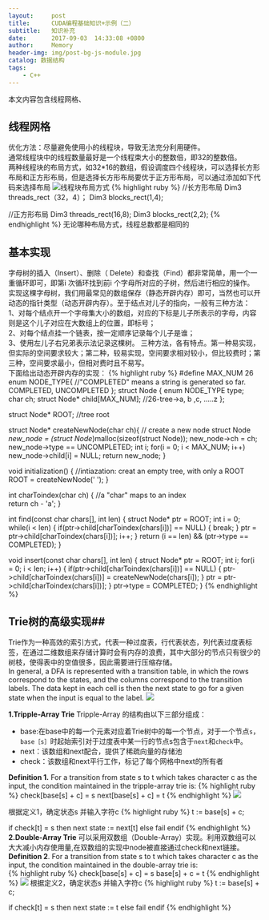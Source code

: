 ```yaml
---
layout:     post
title:      CUDA编程基础知识+示例（二）
subtitle:   知识补充
date:       2017-09-03  14:33:08 +0800
author:     Memory
header-img: img/post-bg-js-module.jpg
catalog: 数据结构
tags:
    - C++
---
```


本文内容包含线程网格、
## 线程网格 ##
优化方法：尽量避免使用小的线程块，导致无法充分利用硬件。   
通常线程块中的线程数量最好是一个线程束大小的整数倍，即32的整数倍。     
两种线程块的布局方式，如32*16的数组，假设调度四个线程块，可以选择长方形布局和正方形布局，但是选择长方形布局要优于正方形布局，可以通过添加如下代码来选择布局
![线程块布局方式](/Users/mac/Desktop/picture1.png)
{% highlight ruby %}
//长方形布局
Dim3 threads_rect（32，4）；
Dim3 blocks_rect(1,4);

//正方形布局
Dim3 threads_rect(16,8);
Dim3 blocks_rect(2,2);
{% endhighlight %}
无论哪种布局方式，线程总数都是相同的   


## 基本实现 ##
字母树的插入（Insert）、删除（ Delete）和查找（Find）都非常简单，用一个一重循环即可，即第i 次循环找到前i 个字母所对应的子树，然后进行相应的操作。实现这棵字母树，我们用最常见的数组保存（静态开辟内存）即可，当然也可以开动态的指针类型（动态开辟内存）。至于结点对儿子的指向，一般有三种方法：   
1、对每个结点开一个字母集大小的数组，对应的下标是儿子所表示的字母，内容则是这个儿子对应在大数组上的位置，即标号；    
2、对每个结点挂一个链表，按一定顺序记录每个儿子是谁；   
3、使用左儿子右兄弟表示法记录这棵树。
三种方法，各有特点。第一种易实现，但实际的空间要求较大；第二种，较易实现，空间要求相对较小，但比较费时；第三种，空间要求最小，但相对费时且不易写。   
下面给出动态开辟内存的实现：
{% highlight ruby %}
#define MAX_NUM 26
enum NODE_TYPE{ //"COMPLETED" means a string is generated so far.
  COMPLETED,
  UNCOMPLETED
};
struct Node {
  enum NODE_TYPE type;
  char ch;
  struct Node* child[MAX_NUM]; //26-tree->a, b ,c, .....z
};
 
struct Node* ROOT; //tree root
 
struct Node* createNewNode(char ch){
  // create a new node
  struct Node *new_node = (struct Node*)malloc(sizeof(struct Node));
  new_node->ch = ch;
  new_node->type == UNCOMPLETED;
  int i;
  for(i = 0; i < MAX_NUM; i++)
    new_node->child[i] = NULL;
  return new_node;
}
 
void initialization() {
//intiazation: creat an empty tree, with only a ROOT
ROOT = createNewNode(' ');
}
 
int charToindex(char ch) { //a "char" maps to an index<br>
return ch - 'a';
}
 
int find(const char chars[], int len) {
  struct Node* ptr = ROOT;
  int i = 0;
  while(i < len) {
   if(ptr->child[charToindex(chars[i])] == NULL) {
   break;
  }
  ptr = ptr->child[charToindex(chars[i])];
  i++;
  }
  return (i == len) && (ptr->type == COMPLETED);
}
 
void insert(const char chars[], int len) {
  struct Node* ptr = ROOT;
  int i;
  for(i = 0; i < len; i++) {
   if(ptr->child[charToindex(chars[i])] == NULL) {
    ptr->child[charToindex(chars[i])] = createNewNode(chars[i]);
  }
  ptr = ptr->child[charToindex(chars[i])];
}
  ptr->type = COMPLETED;
}
{% endhighlight %}
## Trie树的高级实现##
Trie作为一种高效的索引方式，代表一种过度表，行代表状态，列代表过度表标签，在通过二维数组来存储计算时会有内存的浪费，其中大部分的节点只有很少的树枝，使得表中的空值很多，因此需要进行压缩存储。      
In general, a DFA is represented with a transition table, in which the rows correspond to the states, and the columns correspond to the transition labels. The data kept in each cell is then the next state to go for a given state when the input is equal to the label.
![](http://i.imgur.com/0GVcvW8.png)

 
**1.Tripple-Array Trie**
Tripple-Array 的结构由以下三部分组成：       

- base:在base中的每一个元素对应着Trie树中的每一个节点，对于一个节点`s`，`base［s］`时起始索引对于过度表中某一行的节点s包含于`next`和`check`中。
- next：该数组和next配合，提供了稀疏向量的存储池
- check：该数组和next平行工作，标记了每个网格中next的所有者

**Definition 1.** For a transition from state s to t which takes character c as the input, the condition maintained in the tripple-array trie is:
{% highlight ruby %}
check[base[s] + c] = s
next[base[s] + c] = t
{% endhighlight %}
![](http://i.imgur.com/G0VUzzD.png)
 
根据定义1，确定状态s 并输入字符c
{% highlight ruby %}
  t := base[s] + c;

  if check[t] = s then
      next state := next[t]
  else
      fail
  endif
{% endhighlight %}
**2.Double-Array Trie**
可以采用双数组（Double-Array）实现。利用双数组可以大大减小内存使用量,在双数组的实现中node被直接通过check和next链接。        
**Definition 2**. For a transition from state s to t which takes character c as the input, the condition maintained in the double-array trie is:   
{% highlight ruby %}
check[base[s] + c] = s
base[s] + c = t
{% endhighlight %}
![](http://i.imgur.com/ZFgdsOD.png)
根据定义2，确定状态s 并输入字符c
{% highlight ruby %}
t := base[s] + c;

  if check[t] = s then
      next state := t
  else
      fail
  endif
{% endhighlight %}